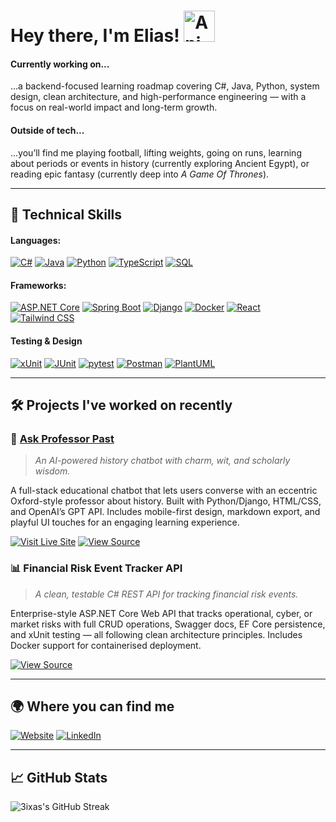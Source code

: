 <h1 align="left">Hey there, I'm Elias! <img src="https://iam-weijie.github.io/wave/hand-emoji.svg" alt="Animated Emoji" width="50" height="50"> </h1>

#### Currently working on...
...a backend-focused learning roadmap covering C#, Java, Python, system design, clean architecture, and high-performance engineering — with a focus on real-world impact and long-term growth.

#### Outside of tech...
...you’ll find me playing football, lifting weights, going on runs, learning about periods or events in history (currently exploring Ancient Egypt), or reading epic fantasy (currently deep into *A Game Of Thrones*).

---

## 🚀 **Technical Skills**

#### Languages:
[![C#](https://img.shields.io/badge/C%23-239120?style=for-the-badge&logo=csharp&logoColor=white)](https://learn.microsoft.com/en-us/dotnet/csharp/)
[![Java](https://img.shields.io/badge/Java-ED8B00?style=for-the-badge&logo=openjdk&logoColor=white)](https://docs.oracle.com/en/java/)
[![Python](https://img.shields.io/badge/Python-3776AB?style=for-the-badge&logo=python&logoColor=white)](https://docs.python.org/3/)
[![TypeScript](https://img.shields.io/badge/TypeScript-3178C6?style=for-the-badge&logo=typescript&logoColor=white)](https://www.typescriptlang.org/docs/)
[![SQL](https://img.shields.io/badge/SQL-003B57?style=for-the-badge&logo=mysql&logoColor=white)](https://dev.mysql.com/doc/)

#### Frameworks:
[![ASP.NET Core](https://img.shields.io/badge/ASP.NET_Core-512BD4?style=for-the-badge&logo=.net&logoColor=white)](https://learn.microsoft.com/en-us/aspnet/core/?view=aspnetcore-8.0)
[![Spring Boot](https://img.shields.io/badge/Spring_Boot-6DB33F?style=for-the-badge&logo=springboot&logoColor=white)](https://spring.io/projects/spring-boot)
[![Django](https://img.shields.io/badge/Django-092E20?style=for-the-badge&logo=django&logoColor=white)](https://docs.djangoproject.com/en/stable/)
[![Docker](https://img.shields.io/badge/Docker-2496ED?style=for-the-badge&logo=docker&logoColor=white)](https://www.docker.com/)
[![React](https://img.shields.io/badge/React-61DAFB?style=for-the-badge&logo=react&logoColor=black)](https://react.dev/)
[![Tailwind CSS](https://img.shields.io/badge/Tailwind_CSS-38B2AC?style=for-the-badge&logo=tailwindcss&logoColor=white)](https://tailwindcss.com/docs)

#### Testing & Design  
[![xUnit](https://img.shields.io/badge/xUnit-8C52FF?style=for-the-badge&logo=.net&logoColor=white)](https://xunit.net/)
[![JUnit](https://img.shields.io/badge/JUnit-25A162?style=for-the-badge&logo=java&logoColor=white)](https://junit.org/junit5/)
[![pytest](https://img.shields.io/badge/pytest-3776AB?style=for-the-badge&logo=python&logoColor=white)](https://docs.pytest.org/)
[![Postman](https://img.shields.io/badge/Postman-FF6C37?style=for-the-badge&logo=postman&logoColor=white)](https://www.postman.com/)
[![PlantUML](https://img.shields.io/badge/PlantUML-000000?style=for-the-badge&logo=uml&logoColor=white)](https://plantuml.com/)

---

## 🛠 **Projects I've worked on recently**

### 🎩 [Ask Professor Past](https://askprofessorpast.com)

> *An AI-powered history chatbot with charm, wit, and scholarly wisdom.*

A full-stack educational chatbot that lets users converse with an eccentric Oxford-style professor about history. Built with Python/Django, HTML/CSS, and OpenAI’s GPT API. Includes mobile-first design, markdown export, and playful UI touches for an engaging learning experience.

[![Visit Live Site](https://img.shields.io/badge/Live_Demo-askprofessorpast.com-brightgreen?style=flat-square&logo=google-chrome&logoColor=white)](https://askprofessorpast.com)
[![View Source](https://img.shields.io/badge/GitHub-Repository-181717?style=flat-square&logo=github&logoColor=white)](https://github.com/3ixas/ask-professor-past)

### 📊 Financial Risk Event Tracker API

> *A clean, testable C# REST API for tracking financial risk events.*

Enterprise-style ASP.NET Core Web API that tracks operational, cyber, or market risks with full CRUD operations, Swagger docs, EF Core persistence, and xUnit testing — all following clean architecture principles. Includes Docker support for containerised deployment.

[![View Source](https://img.shields.io/badge/GitHub-Repository-181717?style=flat-square&logo=github&logoColor=white)](https://github.com/3ixas/risk-event-tracker)

---

## 🌍 **Where you can find me**  

[![Website](https://img.shields.io/badge/My_Portfolio-4285F4?style=for-the-badge&logo=google-chrome&logoColor=white)](https://eliasb.dev)
[![LinkedIn](https://img.shields.io/badge/LinkedIn-0077B5?style=for-the-badge&logo=linkedin&logoColor=white)](https://www.linkedin.com/in/elias-t-bennett)  

---

## 📈 **GitHub Stats**  

![3ixas's GitHub Streak](https://streak-stats.vercel.app/?user=3ixas&theme=merko&border_radius=5)
